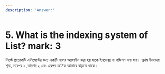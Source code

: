 ```yaml
---
description: 'Answer:'
---
```


# 5. What is the indexing system of List? mark: 3

 লিস্টে প্রত্যেকটি এলিমেন্টের জন্য একটি নাম্বার অ্যাসাইন করা হয় যাকে ইনডেক্স বা পজিশন বলা যায়। প্রথম ইনডেক্স শূন্য, তারপর ১ ,তারপর ২ এবং এরপর ক্রমিক আকারে বাড়তে থাকে।

